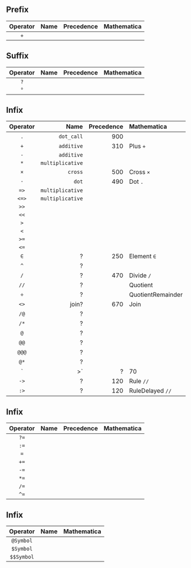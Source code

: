 


## Prefix

| Operator | Name | Precedence | Mathematica |
| :------: | ---: | ---------: | :---------- |
|   `+`    |      |            |             |

## Suffix

| Operator | Name | Precedence | Mathematica |
| :------: | ---: | ---------: | :---------- |
|   `?`    |      |            |             |
|   `°`    |


## Infix


| Operator |             Name | Precedence | Mathematica       |
| :------: | ---------------: | ---------: | :---------------- |
|   `.`    |       `dot_call` |        900 |                   |
|   `+`    |       `additive` |        310 | Plus `+`          |
|   `-`    |       `additive` |            |                   |
|   `*`    | `multiplicative` |            |                   |
|   `×`    |          `cross` |        500 | Cross `×`         |
|   `·`    |            `dot` |        490 | Dot `.`           |
|   `=>`   | `multiplicative` |            |                   |
|  `<=>`   | `multiplicative` |            |                   |
|   `>>`   |
|   `<<`   |
|   `>`    |
|   `<`    |
|   `>=`   |
|   `<=`   |
|   `∈`    |                ? |        250 | Element `∈`       |
|   `^`    |                ? |            |                   |
|   `/`    |                ? |        470 | Divide `/`        |
|   `//`   |                ? |            | Quotient          |
|   `÷`    |                ? |            | QuotientRemainder |
|   `<>`   |            join? |        670 | Join              |
|   `/@`   |                ? |            |                   |
|   `/*`   |                ? |            |                   |
|   `@`    |                ? |            |                   |
|   `@@`   |                ? |            |                   |
|  `@@@`   |                ? |            |                   |
|   `@*`   |                ? |            |                   |
|   `|>`   |                ? |         70 | Postfix `//`      |
|   `->`   |                ? |        120 | Rule `//`         |
|   `:>`   |                ? |        120 | RuleDelayed `//`  |

## Infix

| Operator | Name | Precedence | Mathematica |
| :------: | ---: | ---------: | :---------- |
|   `?=`   |      |            |             |
|   `:=`   |
|   `=`    |
|   `+=`   |
|   `-=`   |
|   `*=`   |
|   `/=`   |
|   `^=`   |

## Infix

|  Operator  | Name | Mathematica |
| :--------: | ---: | :---------- |
| `@Symbol`  |      |             |
| `$Symbol`  |
| `$$Symbol` |